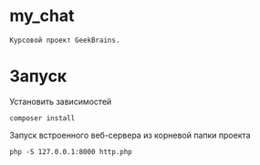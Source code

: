 # my_chat
```Курсовой проект GeekBrains. ```


# Запуск

Установить зависимостей
```
composer install
```

Запуск встроенного веб-сервера из корневой папки проекта
```
php -S 127.0.0.1:8000 http.php
```